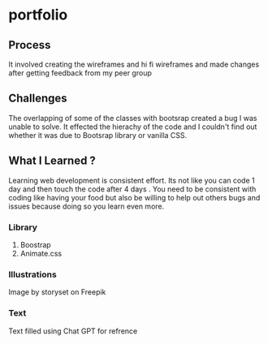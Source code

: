 # portfolio
## Process
It involved creating the wireframes and hi fi wireframes and made changes after getting feedback from my peer group 

## Challenges

The overlapping of some of the classes with bootsrap created a bug I was unable to solve. It effected the hierachy of the code and I couldn't find out whether it was due to Bootsrap library or vanilla CSS. 
## What I Learned ?
 Learning web development is consistent effort. Its not like you can code 1 day and then touch the code after 4 days . You need to be consistent with coding like having your food but also be willing to help out others bugs and issues because doing so you learn even more.
### Library
1. Boostrap
2. Animate.css

### Illustrations
Image by storyset on Freepik

### Text
Text filled using Chat GPT for refrence
